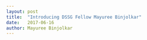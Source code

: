 ```yaml
---
layout: post
title:  "Introducing DSSG Fellow Mayuree Binjolkar"
date:   2017-06-16
author: Mayuree Binjolkar
---
```

